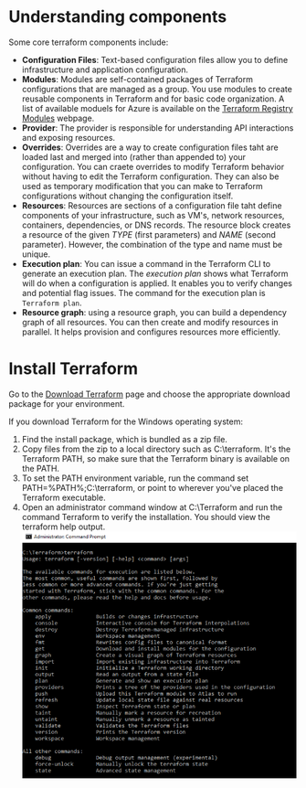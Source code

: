 # Understanding components

Some core terraform components include:
- **Configuration Files**: Text-based configuration files allow you to define infrastructure and application configuration.
- **Modules**: Modules are self-contained packages of Terraform configurations that are managed as a group. You use modules to create reusable components in Terraform and for basic code organization. A list of available moduels for Azure is available on the [Terraform Registry Modules](https://registry.terraform.io/) webpage.
- **Provider**: The provider is responsible for understanding API interactions and exposing resources.
- **Overrides**: Overrides are a way to create configuration files taht are loaded last and merged into (rather than appended to) your configuration. You can craete overrides to modify Terraform behavior without having to edit the Terraform configuration. They can also be used as temporary modification that you can make to Terraform configurations without changing the configuration itself.
- **Resources**: Resources are sections of a configuration file taht define components of your infrastructure, such as VM's, network resources, containers, dependencies, or DNS records. The resource block creates a resource of the given *TYPE* (first parameters) and *NAME* (second parameter). However, the combination of the type and name must be unique.
- **Execution plan**: You can issue a command in the Terraform CLI to generate an execution plan. The *execution plan* shows what Terraform will do when a configuration is applied. It enables you to verify changes and potential flag issues. The command for the execution plan is `Terraform plan`.
- **Resource graph**: using a resource graph, you can build a dependency graph of all resources. You can then create and modify resources in parallel. It helps provision and configures resources more efficiently.

# Install Terraform
Go to the [Download Terraform](https://www.terraform.io/downloads) page and choose the appropriate download package for your environment.

If you download Terraform for the Windows operating system:
1. Find the install package, which is bundled as a zip file.
2. Copy files from the zip to a local directory such as C:\terraform. It's the Terraform PATH, so make sure that the Terraform binary is available on the PATH.
3. To set the PATH environment variable, run the command set PATH=%PATH%;C:\terraform, or point to wherever you've placed the Terraform executable.
4. Open an administrator command window at C:\Terraform and run the command Terraform to verify the installation. You should view the terraform help output.<br/> ![terraform-window-console](Resources/terraform-windows-cli-bba8d230.png)

